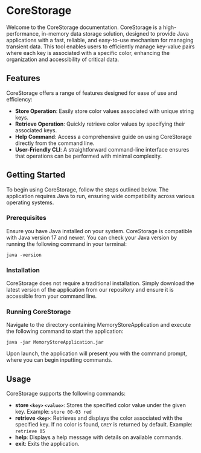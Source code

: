 # CoreStorage
Welcome to the CoreStorage documentation. CoreStorage is a high-performance, in-memory data storage solution, designed to provide Java applications with a fast, reliable, and easy-to-use mechanism for managing transient data.  This tool enables users to efficiently manage key-value pairs where each key is associated with a specific color, enhancing the organization and accessibility of critical data.

## Features

CoreStorage offers a range of features designed for ease of use and efficiency:

- **Store Operation**: Easily store color values associated with unique string keys.
- **Retrieve Operation**: Quickly retrieve color values by specifying their associated keys.
- **Help Command**: Access a comprehensive guide on using CoreStorage directly from the command line.
- **User-Friendly CLI**: A straightforward command-line interface ensures that operations can be performed with minimal complexity.

## Getting Started

To begin using CoreStorage, follow the steps outlined below. The application requires Java to run, ensuring wide compatibility across various operating systems.

### Prerequisites

Ensure you have Java installed on your system. CoreStorage is compatible with Java version 17 and newer. You can check your Java version by running the following command in your terminal:

```shell
java -version
```

### Installation

CoreStorage does not require a traditional installation. Simply download the latest version of the application from our repository and ensure it is accessible from your command line.

### Running CoreStorage

Navigate to the directory containing MemoryStoreApplication and execute the following command to start the application:

```shell
java -jar MemoryStoreApplication.jar
```

Upon launch, the application will present you with the command prompt, where you can begin inputting commands.

## Usage

CoreStorage supports the following commands:

- **store `<key>` `<value>`**: Stores the specified color value under the given key. Example: `store 00-03 red`
- **retrieve `<key>`**: Retrieves and displays the color associated with the specified key. If no color is found, `GREY` is returned by default. Example: `retrieve 05`
- **help**: Displays a help message with details on available commands.
- **exit**: Exits the application.

